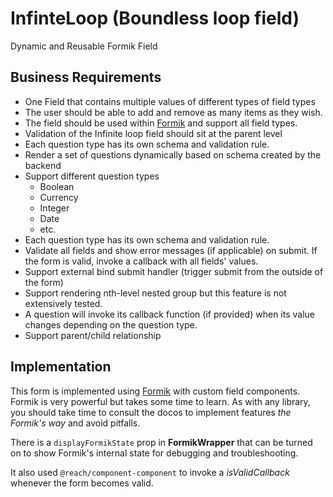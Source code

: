 # InfinteLoop (Boundless loop field)
Dynamic and Reusable Formik Field

## Business Requirements
- One Field that contains multiple values of different types of field types
- The user should be able to add and remove as many items as they wish.
- The field should be used within [Formik](https://jaredpalmer.com/formik/) and support all field types.
- Validation of the Infinite loop field should sit at the parent level
- Each question type has its own schema and validation rule.
- Render a set of questions dynamically based on schema created by the backend
- Support different question types
    - Boolean
    - Currency
    - Integer
    - Date
    - etc.
- Each question type has its own schema and validation rule.
- Validate all fields and show error messages (if applicable) on submit. If the form is valid, invoke a callback with all fields' values.
- Support external bind submit handler (trigger submit from the outside of the form)
- Support rendering nth-level nested group but this feature is not extensively tested.
- A question will invoke its callback function (if provided) when its value changes depending on the question type.
- Support parent/child relationship

## Implementation
This form is implemented using [Formik](https://jaredpalmer.com/formik/) with custom field components. Formik is very powerful but takes some time to learn. As with any library, you should take time to consult the docos to implement features *the Formik's way* and avoid pitfalls.

There is a `displayFormikState` prop in **FormikWrapper** that can be turned on to show Formik's internal state for debugging and troubleshooting.

It also used `@reach/component-component` to invoke a *isValidCallback* whenever the form becomes valid. 
